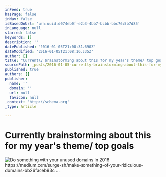 ```yaml
---
inFeed: true
hasPage: false
inNav: false
isBasedOnUrl: 'urn:uuid:d074eb0f-e2b3-4bb7-bcbb-bbc76c5b7d85'
inLanguage: null
starred: false
keywords: []
description: ''
datePublished: '2016-01-05T21:08:31.690Z'
dateModified: '2016-01-05T21:08:16.335Z'
author: []
title: "Currently brainstorming about this for my year's theme/ top goals"
sourcePath: _posts/2016-01-05-currently-brainstorming-about-this-for-my-2016-theme-year-g.md
published: true
authors: []
publisher:
  name: ''
  domain: ''
  url: null
  favicon: null
_context: 'http://schema.org'
_type: Article

---
```

# Currently brainstorming about this for my year's theme/ top goals
![Do something with your unused domains in 2016 https://medium.com/surge-sh/make-something-of-your-ridiculous-domains-bb26fadeb93c ...](https://s3-us-west-2.amazonaws.com/the-grid-img/p/4130649c1805ebd775d70005cc74f61148821186.png)
